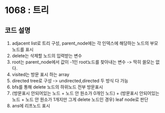 # 1068 : 트리

## 코드 설명

1. adjacent list로 트리 구성, parent_node에는 각 인덱스에 해당하는 노드의 부모 노드를 표시
2. delete는 삭제할 노드의 입력받는 변수
3. root는 parent_node에서 값이 -1인 root노드를 찾아내는 변수 -> 딱히 쓸모는 없다.
4. visited는 방문 표시 하는 array
5. directed tree로 구성 -> undirected,directed 두 방식 다 가능
6. bfs를 통해 delete 노드의 하위노드 전부 방문표시 
7. (방문표시 안되어있는 노드 + 노드 안 원소가 0개인 노드) + (방문표시 안되어있는 노드 + 노드 안 원소가 1개지만 그게 delete 노드인 경우) leaf node로 판단
8. ans에 리프노드 표시  
